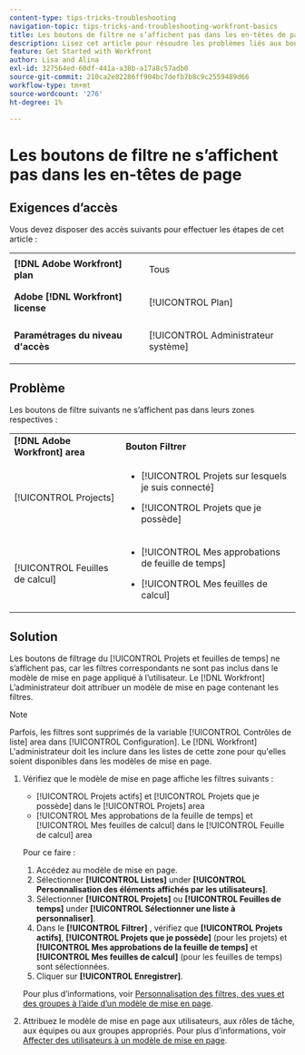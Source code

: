 ```yaml
---
content-type: tips-tricks-troubleshooting
navigation-topic: tips-tricks-and-troubleshooting-workfront-basics
title: Les boutons de filtre ne s’affichent pas dans les en-têtes de page
description: Lisez cet article pour résoudre les problèmes liés aux boutons de filtrage qui ne s’affichent pas dans les en-têtes de page.
feature: Get Started with Workfront
author: Lisa and Alina
exl-id: 327564ed-60df-441a-a38b-a17a8c57adb0
source-git-commit: 210ca2e82286ff904bc7defb7b8c9c2559489d66
workflow-type: tm+mt
source-wordcount: '276'
ht-degree: 1%

---
```


# Les boutons de filtre ne s’affichent pas dans les en-têtes de page

## Exigences d’accès

Vous devez disposer des accès suivants pour effectuer les étapes de cet article :

<table style="table-layout:auto"> 
 <col> 
 <col> 
 <tbody> 
  <tr> 
   <td role="rowheader"><strong>[!DNL Adobe Workfront] plan</strong></td> 
   <td> <p>Tous</p> </td> 
  </tr> 
  <tr> 
   <td role="rowheader"><strong>Adobe [!DNL Workfront] license</strong></td> 
   <td> <p>[!UICONTROL Plan] </p> </td> 
  </tr> 
  <tr> 
   <td role="rowheader"><strong>Paramétrages du niveau d'accès</strong></td> 
   <td> <p>[!UICONTROL Administrateur système]</p> </td> 
  </tr> 
 </tbody> 
</table>

## Problème

Les boutons de filtre suivants ne s’affichent pas dans leurs zones respectives :

<table style="table-layout:auto"> 
 <col> 
 <col> 
 <tbody> 
  <tr> 
   <td><strong>[!DNL Adobe Workfront] area</strong></td> 
   <td><strong>Bouton Filtrer</strong></td> 
  </tr> 
  <tr> 
   <td> <p>[!UICONTROL Projects] </p> </td> 
   <td> 
    <ul> 
     <li> <p>[!UICONTROL Projets sur lesquels je suis connecté]</p> </li> 
     <li> <p>[!UICONTROL Projets que je possède]</p> </li> 
    </ul> </td> 
  </tr> 
  <tr> 
   <td><span>[!UICONTROL Feuilles de calcul]</span> </td> 
   <td> 
    <ul> 
     <li> <p><span>[!UICONTROL Mes approbations de feuille de temps]</span> </p> </li> 
     <li> <p><span>[!UICONTROL Mes feuilles de calcul]</span> </p> </li> 
    </ul> </td> 
  </tr> 
 </tbody> 
</table>

## Solution

Les boutons de filtrage du [!UICONTROL Projets et feuilles de temps] ne s’affichent pas, car les filtres correspondants ne sont pas inclus dans le modèle de mise en page appliqué à l’utilisateur. Le [!DNL Workfront] L’administrateur doit attribuer un modèle de mise en page contenant les filtres.

>[!NOTE]
>
>Parfois, les filtres sont supprimés de la variable [!UICONTROL Contrôles de liste] area dans [!UICONTROL Configuration]. Le [!DNL Workfront] L&#39;administrateur doit les inclure dans les listes de cette zone pour qu&#39;elles soient disponibles dans les modèles de mise en page.

1. Vérifiez que le modèle de mise en page affiche les filtres suivants :

   * [!UICONTROL Projets actifs] et [!UICONTROL Projets que je possède] dans le [!UICONTROL Projets] area
   * [!UICONTROL Mes approbations de la feuille de temps] et [!UICONTROL Mes feuilles de calcul] dans le [!UICONTROL Feuille de calcul] area

   Pour ce faire :

   1. Accédez au modèle de mise en page.
   1. Sélectionner **[!UICONTROL Listes]** under **[!UICONTROL Personnalisation des éléments affichés par les utilisateurs]**.
   1. Sélectionner **[!UICONTROL Projets]** ou **[!UICONTROL Feuilles de temps]** under **[!UICONTROL Sélectionner une liste à personnaliser]**.
   1. Dans le **[!UICONTROL Filtrer]** , vérifiez que **[!UICONTROL Projets actifs]**, **[!UICONTROL Projets que je possède]** (pour les projets) et **[!UICONTROL Mes approbations de la feuille de temps]** et **[!UICONTROL Mes feuilles de calcul]** (pour les feuilles de temps) sont sélectionnées.
   1. Cliquer sur **[!UICONTROL Enregistrer]**.

   Pour plus d’informations, voir [Personnalisation des filtres, des vues et des groupes à l’aide d’un modèle de mise en page](../../administration-and-setup/customize-workfront/use-layout-templates/customize-fvg-list-controls-layout-template.md).

1. Attribuez le modèle de mise en page aux utilisateurs, aux rôles de tâche, aux équipes ou aux groupes appropriés. Pour plus d’informations, voir [Affecter des utilisateurs à un modèle de mise en page](../../administration-and-setup/customize-workfront/use-layout-templates/assign-users-to-layout-template.md).
